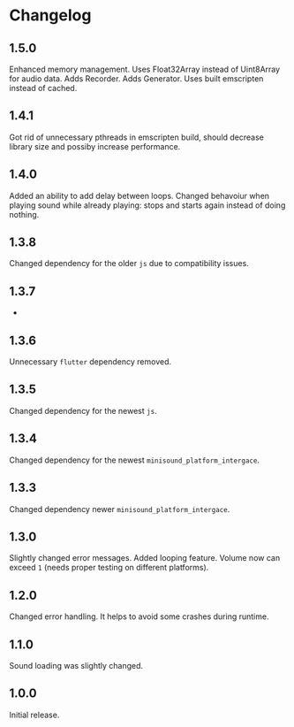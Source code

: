 
# Changelog

## 1.5.0

Enhanced memory management.
Uses Float32Array instead of Uint8Array for audio data.
Adds Recorder.
Adds Generator.
Uses built emscripten instead of cached.

## 1.4.1

Got rid of unnecessary pthreads in emscripten build, should decrease library size and possiby increase performance.

## 1.4.0

Added an ability to add delay between loops.
Changed behavoiur when playing sound while already playing: stops and starts again instead of doing nothing.

## 1.3.8

Changed dependency for the older `js` due to compatibility issues.

## 1.3.7

-

## 1.3.6

Unnecessary `flutter` dependency removed.

## 1.3.5

Changed dependency for the newest `js`.

## 1.3.4

Changed dependency for the newest `minisound_platform_intergace`.

## 1.3.3

Changed dependency newer `minisound_platform_intergace`.

## 1.3.0

Slightly changed error messages.
Added looping feature.
Volume now can exceed `1` (needs proper testing on different platforms).

## 1.2.0

Changed error handling. It helps to avoid some crashes during runtime.

## 1.1.0

Sound loading was slightly changed.

## 1.0.0

Initial release.
